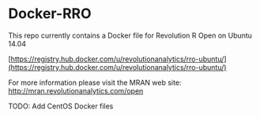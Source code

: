 Docker-RRO
==========

This repo currently contains a Docker file for Revolution R Open on Ubuntu 14.04  

[https://registry.hub.docker.com/u/revolutionanalytics/rro-ubuntu/](https://registry.hub.docker.com/u/revolutionanalytics/rro-ubuntu/)  

For more information please visit the MRAN web site:  
http://mran.revolutionanalytics.com/open


TODO:
Add CentOS Docker files

